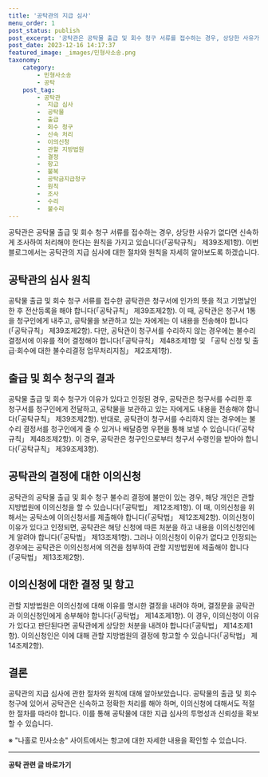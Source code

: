 ```yaml
---
title: '공탁관의 지급 심사'
menu_order: 1
post_status: publish
post_excerpt: '공탁관은 공탁물 출급 및 회수 청구 서류를 접수하는 경우, 상당한 사유가 없다면 신속하게 조사하여 처리해야 한다는 원칙을 가지고 있습니다  공탁규칙  제39조제1항 . 이번 블로그에서는 공탁관의 지급 심사에 대한 절차와 원칙을 자세히 알아보도록 하겠습니다.'
post_date: 2023-12-16 14:17:37
featured_image: _images/민형사소송.png
taxonomy:
    category:
        - 민형사소송
        - 공탁
    post_tag:
        - 공탁관
        -  지급 심사
        -  공탁물
        -  출급
        -  회수 청구
        -  신속 처리
        -  이의신청
        -  관할 지방법원
        -  결정
        -  항고
        -  불복
        -  공탁금지급청구
        -  원칙
        -  조사
        -  수리
        -  불수리
---
```



공탁관은 공탁물 출급 및 회수 청구 서류를 접수하는 경우, 상당한 사유가 없다면 신속하게 조사하여 처리해야 한다는 원칙을 가지고 있습니다(「공탁규칙」 제39조제1항). 이번 블로그에서는 공탁관의 지급 심사에 대한 절차와 원칙을 자세히 알아보도록 하겠습니다.

## 공탁관의 심사 원칙

공탁물 출급 및 회수 청구 서류를 접수한 공탁관은 청구서에 인가의 뜻을 적고 기명날인한 후 전산등록을 해야 합니다(「공탁규칙」 제39조제2항). 이 때, 공탁관은 청구서 1통을 청구인에게 내주고, 공탁물을 보관하고 있는 자에게는 이 내용을 전송해야 합니다(「공탁규칙」 제39조제2항). 다만, 공탁관이 청구서를 수리하지 않는 경우에는 불수리 결정서에 이유를 적어 결정해야 합니다(「공탁규칙」 제48조제1항 및 「공탁 신청 및 출급·회수에 대한 불수리결정 업무처리지침」 제2조제1항).

## 출급 및 회수 청구의 결과

공탁물 출급 및 회수 청구가 이유가 있다고 인정된 경우, 공탁관은 청구서를 수리한 후 청구서를 청구인에게 전달하고, 공탁물을 보관하고 있는 자에게도 내용을 전송해야 합니다(「공탁규칙」 제39조제2항). 반대로, 공탁관이 청구서를 수리하지 않는 경우에는 불수리 결정서를 청구인에게 줄 수 있거나 배달증명 우편을 통해 보낼 수 있습니다(「공탁규칙」 제48조제2항). 이 경우, 공탁관은 청구인으로부터 청구서 수령인을 받아야 합니다(「공탁규칙」 제39조제3항).

## 공탁관의 결정에 대한 이의신청

공탁관의 공탁물 출급 및 회수 청구 불수리 결정에 불만이 있는 경우, 해당 개인은 관할 지방법원에 이의신청을 할 수 있습니다(「공탁법」 제12조제1항). 이 때, 이의신청을 위해서는 공탁소에 이의신청서를 제출해야 합니다(「공탁법」 제12조제2항). 이의신청이 이유가 있다고 인정되면, 공탁관은 해당 신청에 따른 처분을 하고 내용을 이의신청인에게 알려야 합니다(「공탁법」 제13조제1항). 그러나 이의신청이 이유가 없다고 인정되는 경우에는 공탁관은 이의신청서에 의견을 첨부하여 관할 지방법원에 제출해야 합니다(「공탁법」 제13조제2항).

## 이의신청에 대한 결정 및 항고

관할 지방법원은 이의신청에 대해 이유를 명시한 결정을 내려야 하며, 결정문을 공탁관과 이의신청인에게 송부해야 합니다(「공탁법」 제14조제1항). 이 경우, 이의신청이 이유가 있다고 판단된다면 공탁관에게 상당한 처분을 내려야 합니다(「공탁법」 제14조제1항). 이의신청인은 이에 대해 관할 지방법원의 결정에 항고할 수 있습니다(「공탁법」 제14조제2항).

## 결론

공탁관의 지급 심사에 관한 절차와 원칙에 대해 알아보았습니다. 공탁물의 출금 및 회수 청구에 있어서 공탁관은 신속하고 정확한 처리를 해야 하며, 이의신청에 대해서도 적절한 절차를 따라야 합니다. 이를 통해 공탁물에 대한 지급 심사의 투명성과 신뢰성을 확보할 수 있습니다.

※ "나홀로 민사소송" 사이트에서는 항고에 대한 자세한 내용을 확인할 수 있습니다.
<!-- wp:separator -->
<hr class="wp-block-separator has-alpha-channel-opacity"/>
<!-- /wp:separator -->

<!-- wp:group {"backgroundColor":"base","layout":{"type":"constrained"}} -->
<div class="wp-block-group has-base-background-color has-background"><!-- wp:paragraph {"align":"center","fontSize":"medium"} -->
<p class="has-text-align-center has-large-font-size"><strong>공탁 관련 글 바로가기</strong></p>
<!-- /wp:paragraph -->


<!-- wp:latest-posts
{"categories":[{"id":15187,"count":19,"description":"","link":"https://uknowlaw.com/category/%ea%b3%b5%ed%83%81/","name":"공탁","slug":"공탁","taxonomy":"category","parent":0,"meta":[],"_links":{"self":[{"href":"https://uknowlaw.com/wp-json/wp/v2/categories/15187"}],"collection":[{"href":"https://uknowlaw.com/wp-json/wp/v2/categories"}],"about":[{"href":"https://uknowlaw.com/wp-json/wp/v2/taxonomies/category"}],"wp:post_type":[{"href":"https://uknowlaw.com/wp-json/wp/v2/posts?categories=15187"}],"curies":[{"name":"wp","href":"https://api.w.org/{rel}","templated":true}]}}],"postsToShow":100,"excerptLength":28,"postLayout":"grid","columns":2,"featuredImageAlign":"left","featuredImageSizeSlug":"large","fontSize":"small"} /--></div>
<!-- /wp:group -->